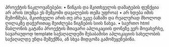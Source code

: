 პროექტის ნაკლოვანებები:
• წინგის და მკითხველის დამატების ფუნქცია არ არის (თუმცა ეს შემგომი დავალების თემა უფროა)
• არ ხდება იმის შემოწმება, მკითხველი არის თუ არა უკვე ბაზაში და რეალურად მხოლოდ ღილაკზე დაჭერითაც შეიძლება წიგნების სიის ნახვა.
• საერთო html შაბლონის გატანა პროექტის მთავარი აპლიკაციის დონეზე ვერ მოვახერხე, სავარაუდოდ template საქაღალდეში
შესაბამისი აპლიკაციის სახელობის საქაღალდე უნდა შემექმნა, ან სხვა მიდგომა გამომეყენებინა.
